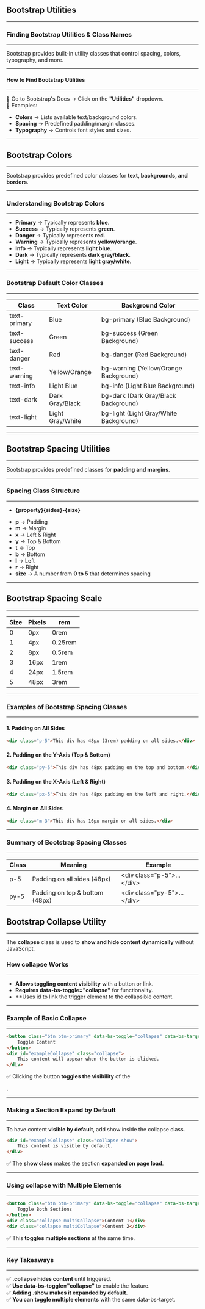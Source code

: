 ## Bootstrap Utilities
---

### Finding Bootstrap Utilities & Class Names
---

Bootstrap provides built-in utility classes that control spacing, colors, typography, and more.

---
#### How to Find Bootstrap Utilities
---

📌 Go to Bootstrap's Docs → Click on the **"Utilities"** dropdown.  
🔹 Examples:

- **Colors** → Lists available text/background colors.
- **Spacing** → Predefined padding/margin classes.
- **Typography** → Controls font styles and sizes.

---

## **Bootstrap Colors**
---
Bootstrap provides predefined color classes for **text, backgrounds, and borders**.

---
### **Understanding Bootstrap Colors**
---

- **Primary** → Typically represents **blue**.
- **Success** → Typically represents **green**.
- **Danger** → Typically represents **red**.
- **Warning** → Typically represents **yellow/orange**.
- **Info** → Typically represents **light blue**.
- **Dark** → Typically represents **dark gray/black**.
- **Light** → Typically represents **light gray/white**.

---
### **Bootstrap Default Color Classes**
---
<table class="notesTable">
    <thead>
        <tr class="tableHeader">
            <th class="tableCellHeader">Class</th>
            <th class="tableCellHeader">Text Color</th>
            <th class="tableCellHeader">Background Color</th>
        </tr>
    </thead>
    <tbody>
        <tr class="tableRow">
            <td class="tableCell"><span class="codeSnip">text-primary</span></td>
            <td class="tableCell"><span class="tableEmphasis">Blue</span></td>
            <td class="tableCell"><span class="codeSnip">bg-primary</span> (Blue Background)</td>
        </tr>
        <tr class="tableRow">
            <td class="tableCell"><span class="codeSnip">text-success</span></td>
            <td class="tableCell"><span class="tableEmphasis">Green</span></td>
            <td class="tableCell"><span class="codeSnip">bg-success</span> (Green Background)</td>
        </tr>
        <tr class="tableRow">
            <td class="tableCell"><span class="codeSnip">text-danger</span></td>
            <td class="tableCell"><span class="tableEmphasis">Red</span></td>
            <td class="tableCell"><span class="codeSnip">bg-danger</span> (Red Background)</td>
        </tr>
        <tr class="tableRow">
            <td class="tableCell"><span class="codeSnip">text-warning</span></td>
            <td class="tableCell"><span class="tableEmphasis">Yellow/Orange</span></td>
            <td class="tableCell"><span class="codeSnip">bg-warning</span> (Yellow/Orange Background)</td>
        </tr>
        <tr class="tableRow">
            <td class="tableCell"><span class="codeSnip">text-info</span></td>
            <td class="tableCell"><span class="tableEmphasis">Light Blue</span></td>
            <td class="tableCell"><span class="codeSnip">bg-info</span> (Light Blue Background)</td>
        </tr>
        <tr class="tableRow">
            <td class="tableCell"><span class="codeSnip">text-dark</span></td>
            <td class="tableCell"><span class="tableEmphasis">Dark Gray/Black</span></td>
            <td class="tableCell"><span class="codeSnip">bg-dark</span> (Dark Gray/Black Background)</td>
        </tr>
        <tr class="tableRow">
            <td class="tableCell"><span class="codeSnip">text-light</span></td>
            <td class="tableCell"><span class="tableEmphasis">Light Gray/White</span></td>
            <td class="tableCell"><span class="codeSnip">bg-light</span> (Light Gray/White Background)</td>
        </tr>
    </tbody>
</table>

---
## **Bootstrap Spacing Utilities**
---
Bootstrap provides predefined classes for **padding and margins**.

---
### **Spacing Class Structure**
---

- **{property}{sides}-{size}**

<span class="bullet1">

  - **p** → Padding  
  - **m** → Margin  
  - **x** → Left & Right  
  - **y** → Top & Bottom  
  - **t** → Top  
  - **b** → Bottom  
  - **l** → Left  
  - **r** → Right  
  - **size** → A number from **0 to 5** that determines spacing  

</span>

---
## **Bootstrap Spacing Scale**
---
<table class="notesTable">
    <thead>
        <tr class="tableHeader">
            <th class="tableCellHeader">Size</th>
            <th class="tableCellHeader">Pixels</th>
            <th class="tableCellHeader">rem</th>
        </tr>
    </thead>
    <tbody>
        <tr class="tableRow">
            <td class="tableCell"><span class="tableEmphasis">0</span></td>
            <td class="tableCell">0px</td>
            <td class="tableCell">0rem</td>
        </tr>
        <tr class="tableRow">
            <td class="tableCell"><span class="tableEmphasis">1</span></td>
            <td class="tableCell">4px</td>
            <td class="tableCell">0.25rem</td>
        </tr>
        <tr class="tableRow">
            <td class="tableCell"><span class="tableEmphasis">2</span></td>
            <td class="tableCell">8px</td>
            <td class="tableCell">0.5rem</td>
        </tr>
        <tr class="tableRow">
            <td class="tableCell"><span class="tableEmphasis">3</span></td>
            <td class="tableCell">16px</td>
            <td class="tableCell">1rem</td>
        </tr>
        <tr class="tableRow">
            <td class="tableCell"><span class="tableEmphasis">4</span></td>
            <td class="tableCell">24px</td>
            <td class="tableCell">1.5rem</td>
        </tr>
        <tr class="tableRow">
            <td class="tableCell"><span class="tableEmphasis">5</span></td>
            <td class="tableCell">48px</td>
            <td class="tableCell">3rem</td>
        </tr>
    </tbody>
</table>

---

### **Examples of Bootstrap Spacing Classes**
---
#### **1. Padding on All Sides**

```html  
<div class="p-5">This div has 48px (3rem) padding on all sides.</div>
```

#### **2. Padding on the Y-Axis (Top & Bottom)**

```html  
<div class="py-5">This div has 48px padding on the top and bottom.</div>
```

#### **3. Padding on the X-Axis (Left & Right)**

```html  
<div class="px-5">This div has 48px padding on the left and right.</div>
```

#### **4. Margin on All Sides**

```html  
<div class="m-3">This div has 16px margin on all sides.</div>
```

---

### **Summary of Bootstrap Spacing Classes**
---
<table class="notesTable">
    <thead>
        <tr class="tableHeader">
            <th class="tableCellHeader">Class</th>
            <th class="tableCellHeader">Meaning</th>
            <th class="tableCellHeader">Example</th>
        </tr>
    </thead>
    <tbody>
        <tr class="tableRow">
            <td class="tableCell"><span class="codeSnip">p-5</span></td>
            <td class="tableCell">Padding on all sides (48px)</td>
            <td class="tableCell"><span class="codeSnip">&lt;div class="p-5"&gt;...&lt;/div&gt;</span></td>
        </tr>
        <tr class="tableRow">
            <td class="tableCell"><span class="codeSnip">py-5</span></td>
            <td class="tableCell">Padding on top & bottom (48px)</td>
            <td class="tableCell"><span class="codeSnip">&lt;div class="py-5"&gt;...&lt;/div&gt;</span></td>
        </tr>
    </tbody>
</table>

## **Bootstrap Collapse Utility**
---
The **collapse** class is used to **show and hide content dynamically** without JavaScript.

### **How collapse Works**
---
- **Allows toggling content visibility** with a button or link.
- **Requires data-bs-toggle="collapse"** for functionality.
- **Uses id to link the trigger element to the collapsible content.

---

### **Example of Basic Collapse**
---
```html  
<button class="btn btn-primary" data-bs-toggle="collapse" data-bs-target="#exampleCollapse">
    Toggle Content
</button>
<div id="exampleCollapse" class="collapse">
    This content will appear when the button is clicked.
</div>
```

✅ Clicking the button **toggles the visibility** of the <div>.  

---
### **Making a Section Expand by Default**
---
To have content **visible by default**, add show inside the collapse class.

```html  
<div id="exampleCollapse" class="collapse show">
    This content is visible by default.
</div>
```

✅ The **show class** makes the section **expanded on page load**.

---

### **Using collapse with Multiple Elements**
---
```html  
<button class="btn btn-primary" data-bs-toggle="collapse" data-bs-target=".multiCollapse">
    Toggle Both Sections
</button>
<div class="collapse multiCollapse">Content 1</div>
<div class="collapse multiCollapse">Content 2</div>
```

✅ This **toggles multiple sections** at the same time.

---
### **Key Takeaways**
---
✅ **.collapse hides content** until triggered.  
✅ **Use data-bs-toggle="collapse"** to enable the feature.  
✅ **Adding .show makes it expanded by default.**  
✅ **You can toggle multiple elements** with the same data-bs-target.  

